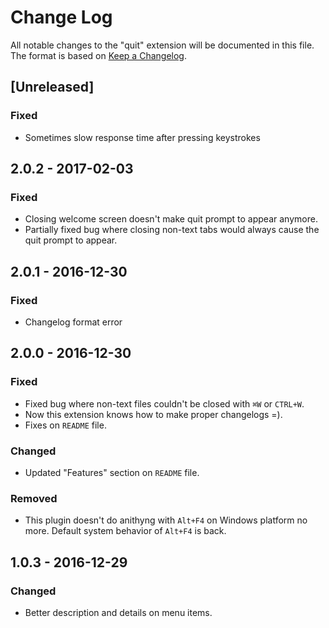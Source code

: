 # Change Log
All notable changes to the "quit" extension will be documented in this file.
The format is based on [Keep a Changelog](http://keepachangelog.com/).

## [Unreleased]
### Fixed
- Sometimes slow response time after pressing keystrokes

## 2.0.2 - 2017-02-03
### Fixed
- Closing welcome screen doesn't make quit prompt to appear anymore.
- Partially fixed bug where closing non-text tabs would always cause the quit prompt to appear.

## 2.0.1 - 2016-12-30
### Fixed
- Changelog format error

## 2.0.0 - 2016-12-30
### Fixed
- Fixed bug where non-text files couldn't be closed with `⌘W` or `CTRL+W`.
- Now this extension knows how to make proper changelogs =).
- Fixes on `README` file.

### Changed
- Updated "Features" section on `README` file.

### Removed
- This plugin doesn't do anithyng with `Alt+F4` on Windows platform no more. Default system behavior of `Alt+F4` is back.

## 1.0.3 - 2016-12-29
### Changed
- Better description and details on menu items.
